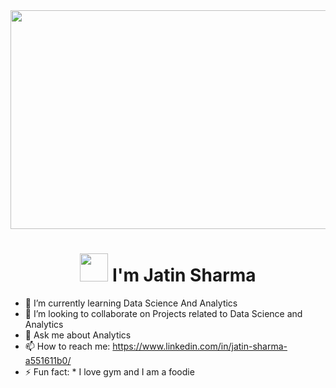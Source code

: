  <img src="https://lh3.googleusercontent.com/tBdpfNJQJWFrag_qq2SnPaSSFlCGhTSlmb9aEi1zJlMdUjqlf2OTrrZ2zQdbpJjOTKgwNXzkKcYbhOfc3j51oWmOD8q3sqvo2qUMQNG1" width="900" height="350">
 
# <h1 align = "center"> <img src="https://media3.giphy.com/media/v1.Y2lkPTc5MGI3NjExNjlmOWRjYWNiZjJhNDZlZWFhNWY3NmRkYzUwM2E3M2I1ZGVkY2EwYiZlcD12MV9pbnRlcm5hbF9naWZzX2dpZklkJmN0PWc/MPxg9U887PS0B8XT4J/giphy.gif" width="45" height="45">                                                        I'm Jatin Sharma </h1>


- 🌱 I’m currently learning Data Science And Analytics
- 👯 I’m looking to collaborate on Projects related to Data Science and Analytics
- 💬 Ask me about Analytics
- 📫 How to reach me: https://www.linkedin.com/in/jatin-sharma-a551611b0/
- ⚡ Fun fact: * I love gym and I am a foodie


